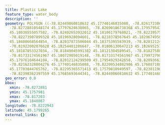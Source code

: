 ```yaml
---
title: Plastic Lake
feature_type: water_body
description: ''
geometry: POLYGON ((-78.82449860810632 45.17740146835088, -78.8261723065321 45.17761322935239,
  -78.82728810548174 45.17797624638065, -78.82690186738368 45.1795795439056, -78.82660145997379
  45.18030555057582, -78.82402653932012 45.18106179768021, -78.82239575623976 45.1810315479887,
  -78.82273907899328 45.18196928094601, -78.8218378567645 45.18296749583177, -78.82085080384665
  45.18408668564854, -78.82037873506044 45.18375395583939, -78.82012124299509 45.18284650101999,
  -78.81922002076628 45.18254401286647, -78.81806130647213 45.18269525714413, -78.817202999587
  45.18187853327034, -78.81849045991382 45.18121304589545, -78.81827588319298 45.18091054906255,
  -78.81733174561967 45.18072905019148, -78.81733174561967 45.17997279866798, -78.81866212129103
  45.17976104644104, -78.82012124299509 45.17954929342658, -78.8209366345357 45.17846026548514,
  -78.82162328004276 45.17740146835088, -78.82209534882986 45.17688718835284, -78.82282490968143
  45.17703844765762, -78.82295365571413 45.17579810949597, -78.82381196259928 45.17597962408524,
  -78.82398362397559 45.17685693644341, -78.82449860810632 45.17740146835088))
geo_error: 0.0
bbox:
  xmin: -78.8272881
  ymin: 45.1757981
  xmax: -78.817203
  ymax: 45.1840867
longitude: -78.8222943
latitude: 45.1799265
external_links: {}
---
```

